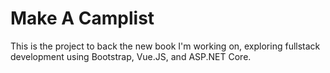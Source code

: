 # Make A Camplist

This is the project to back the new book I'm working on, exploring fullstack development using Bootstrap, Vue.JS, and ASP.NET Core. 



